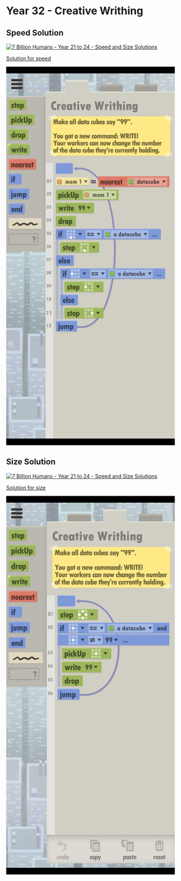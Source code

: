 # Year 32 - Creative Writhing

## Speed Solution

[![7 Billion Humans - Year 21 to 24 - Speed and Size Solutions](https://img.youtube.com/vi/L6XojZDO62k/0.jpg)](https://www.youtube.com/watch?v=L6XojZDO62k)

[Solution for speed](speedSolution.txt)

![Solution for speed](speedSolution.JPEG "Year 32 - Speed")

## Size Solution

[![7 Billion Humans - Year 21 to 24 - Speed and Size Solutions](https://img.youtube.com/vi/L6XojZDO62k/0.jpg)](https://www.youtube.com/watch?v=L6XojZDO62k&t=160s)

[Solution for size](sizeSolution.txt)

![Solution for size](sizeSolution.JPEG "Year 32 - Size")